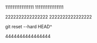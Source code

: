 1111111111111111
1111111111111111

2222222222222222
2222222222222222

git reset --hard HEAD^

4444444444444444